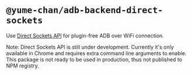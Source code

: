 # `@yume-chan/adb-backend-direct-sockets`

Use [Direct Sockets API](https://wicg.github.io/direct-sockets/) for plugin-free ADB over WiFi connection.

Note: Direct Sockets API is still under development. Currently it's only available in Chrome and requires extra command line arguments to enable. This package is not ready to be used in production, thus not published to NPM registry.
